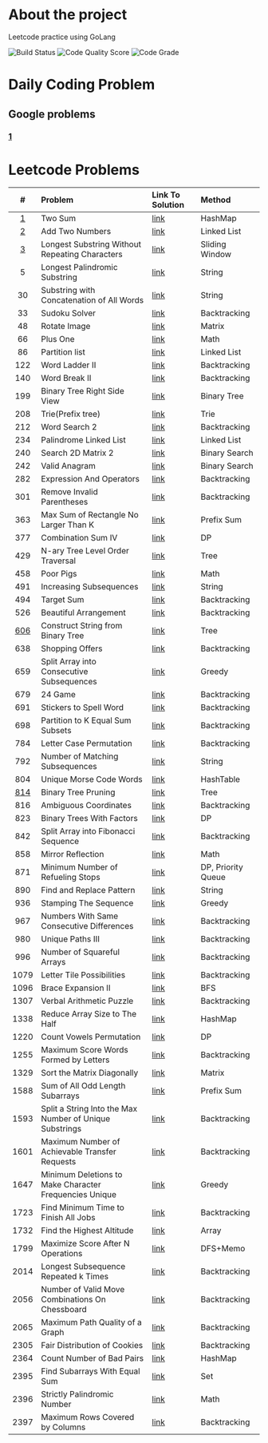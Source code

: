 <!-- ABOUT THE PROJECT -->

# About the project

Leetcode practice using GoLang

![Build Status](https://github.com/serhii-soboliev/golc/actions/workflows/go.yml/badge.svg)
![Code Quality Score](https://api.codiga.io/project/34041/score/svg)
![Code Grade](https://api.codiga.io/project/34041/status/svg)

# Daily Coding Problem

## Google problems

### [1](https://github.com/serhii-soboliev/golc/blob/main/pkg/dailycodingproblems/problems/Google/problems.md#problem-1)


# Leetcode Problems

|#  | Problem          | Link To Solution                              | Method               |
|:-:| :---             | :-                                            | :-                   |
|[1](https://leetcode.com/problems/two-sum/)| Two Sum | [link](pkg/leetcode/hashmap/1.two_sum.go)| HashMap |
|[2](https://leetcode.com/problems/add-two-numbers/)| Add Two Numbers | [link](pkg/leetcode/linkedlist/2.add_two_numbers.go)| Linked List|
|[3](https://leetcode.com/problems/longest-substring-without-repeating-characters/)| Longest Substring Without Repeating Characters| [link](pkg/leetcode/slidingwindow/3.longest_substring_wo_rep_char.go)| Sliding Window|
|5| Longest Palindromic Substring | [link](pkg/leetcode/string/5.longest_palindromic_substring.go)| String|
|30| Substring with Concatenation of All Words | [link](pkg/leetcode/string/30.substring_with_concatenation_of_all_words.go)| String|
|33| Sudoku Solver | [link](pkg/leetcode/backtracking/33.sudoku_solver.go)| Backtracking|
|48| Rotate Image | [link](pkg/leetcode/matrix/48.rotate_image.go)| Matrix|
|66| Plus One | [link](pkg/leetcode/math/66.plus_one.go)| Math |
|86| Partition list | [link](pkg/leetcode/linkedlist/86.partition_list.go)| Linked List|
|122| Word Ladder II | [link](pkg/leetcode/backtracking/126.word_ladder_2.go)| Backtracking|
|140| Word Break II | [link](pkg/leetcode/backtracking/140.word_break_2.go)| Backtracking|
|199| Binary Tree Right Side View | [link](pkg/leetcode/tree/199.binary_tree_right_side_view.go)| Binary Tree|
|208| Trie(Prefix tree) | [link](pkg/leetcode/datastructures/trie/208.trie.go)| Trie|
|212| Word Search 2 | [link](pkg/leetcode/backtracking/212.word_search_2.go)| Backtracking |
|234| Palindrome Linked List | [link](pkg/leetcode/linkedlist/234.palindrome_linked_list.go)| Linked List |
|240| Search 2D Matrix 2 | [link](pkg/leetcode/binarysearch/240.search_2d_matrix_ll.go)| Binary Search |
|242| Valid Anagram | [link](pkg/leetcode/string/242.valid_anagram.go)| Binary Search |
|282| Expression And Operators| [link](pkg/leetcode/backtracking/282.expression_add_operators.go)| Backtracking |
|301| Remove Invalid Parentheses| [link](pkg/leetcode/backtracking/301.remove_invalid_parentheses.go)| Backtracking |
|363| Max Sum of Rectangle No Larger Than K| [link](pkg/leetcode/matrix/363.max_sum_rectangle_no_larger_k.go)| Prefix Sum |
|377| Combination Sum IV | [link](pkg/leetcode/dynamicprogramming/377.combination_sum_4.go)| DP |
|429| N-ary Tree Level Order Traversal| [link](pkg/leetcode/tree/429.nary_tree_level_order_traversal.go)| Tree |
|458| Poor Pigs | [link](pkg/leetcode/math/458.poor_pigs.go)| Math |
|491| Increasing Subsequences| [link](pkg/leetcode/backtracking/491.increasing_subsequences.go)| String|
|494| Target Sum | [link](pkg/leetcode/backtracking/494.target_sum.go)| Backtracking|
|526| Beautiful Arrangement | [link](pkg/leetcode/backtracking/526.beautiful_arrangement.go)| Backtracking|
|[606](https://leetcode.com/problems/construct-string-from-binary-tree/)| Construct String from Binary Tree  | [link](pkg/leetcode/tree/606.construct_str_from_binary_tree.go)| Tree|
|638| Shopping Offers  | [link](pkg/leetcode/backtracking/638.shopping_offers.go)| Backtracking|
|659| Split Array into Consecutive Subsequences  | [link](pkg/leetcode/greedy/659.split_array_into_consecutive_subsequences.go)| Greedy|
|679| 24 Game  | [link](pkg/leetcode/backtracking/679.24_game.go)| Backtracking|
|691| Stickers to Spell Word | [link](pkg/leetcode/backtracking/691.stickers_to_spell_word.go)| Backtracking|
|698| Partition to K Equal Sum Subsets  | [link](pkg/leetcode/backtracking/698.partition_k_equal_sum_subsets.go)| Backtracking |
|784| Letter Case Permutation  | [link](pkg/leetcode/backtracking/784.letter_case_permutation.go)| Backtracking |
|792| Number of Matching Subsequences  | [link](pkg/leetcode/string/792.number_of_matching_subsequences.go)| String|
|804| Unique Morse Code Words | [link](pkg/leetcode/string/804.unique_morse_code_words.go)| HashTable|
|[814](https://leetcode.com/problems/binary-tree-pruning/)| Binary Tree Pruning | [link](pkg/leetcode/tree/814.binary_tree_pruning.go)| Tree|
|816| Ambiguous Coordinates | [link](pkg/leetcode/backtracking/816.ambiguous_coordinates.go)| Backtracking|
|823| Binary Trees With Factors | [link](pkg/leetcode/dynamicprogramming/823.binary_trees_with_factors.go)| DP|
|842| Split Array into Fibonacci Sequence | [link](pkg/leetcode/backtracking/842.split_array_into_fibonacci_sequence.go)| Backtracking|
|858| Mirror Reflection| [link](pkg/leetcode/math/858.mirror_reflection.go)| Math|
|871| Minimum Number of Refueling Stops| [link](pkg/leetcode/dynamicprogramming/871.minimum_number_of_refst.go)| DP, Priority Queue|
|890| Find and Replace Pattern| [link](pkg/leetcode/string/890.find_and_replace_pattern.go)| String|
|936| Stamping The Sequence| [link](pkg/leetcode/greedy/936.stamping_the_sequence.go.go)| Greedy|
|967| Numbers With Same Consecutive Differences| [link](pkg/leetcode/backtracking/967.numbers_with_same_consecutive_diff.go)| Backtracking|
|980| Unique Paths III| [link](pkg/leetcode/backtracking/980.unique_paths_III.go)| Backtracking|
|996| Number of Squareful Arrays| [link](pkg/leetcode/backtracking/996.number_of_squareful_arrays.go)| Backtracking|
|1079| Letter Tile Possibilities| [link](pkg/leetcode/backtracking/1079.letter_tile_possibilities.go)| Backtracking |
|1096| Brace Expansion II| [link](pkg/leetcode/bfs/1096.brace_expansion_II.go)| BFS |
|1307| Verbal Arithmetic Puzzle| [link](pkg/leetcode/backtracking/1307.verbal_arithmetic_puzzle.go)| Backtracking |
|1338| Reduce Array Size to The Half| [link](pkg/leetcode/hashmap/1338.reduce_array_size_to_the_half.go)| HashMap |
|1220| Count Vowels Permutation| [link](pkg/leetcode/dynamicprogramming/1220.count_vowels_permutation.go)| DP|
|1255| Maximum Score Words Formed by Letters| [link](pkg/leetcode/backtracking/1255.maximum_score_words_formed_by_letters.go)| Backtracking|
|1329| Sort the Matrix Diagonally| [link](pkg/leetcode/matrix/1329.sort_matrix_diagonally.go)| Matrix|
|1588| Sum of All Odd Length Subarrays| [link](pkg/leetcode/array/1588.sum_all_odd_length_subarrays.go)| Prefix Sum|
|1593| Split a String Into the Max Number of Unique Substrings| [link](pkg/leetcode/backtracking/1593.split_string_into_max_number_of_unique_substrings.go)| Backtracking |
|1601| Maximum Number of Achievable Transfer Requests| [link](pkg/leetcode/backtracking/1601.max_num_achievable_transf_req.go)| Backtracking |
|1647| Minimum Deletions to Make Character Frequencies Unique| [link](pkg/leetcode/greedy/1647.min_del_make_char_freq_unique.go)| Greedy |
|1723| Find Minimum Time to Finish All Jobs| [link](pkg/leetcode/backtracking/1723.find_min_time_to_finish_all_jobs.go)| Backtracking|
|1732| Find the Highest Altitude| [link](pkg/leetcode/array/1732.highest_altitude.go)| Array|
|1799| Maximize Score After N Operations| [link](pkg/leetcode/backtracking/1799.maximize_score_after_n_operations.go)| DFS+Memo|
|2014| Longest Subsequence Repeated k Times| [link](pkg/leetcode/backtracking/2014.longest_subsequence_repeated_k_times.go)| Backtracking|
|2056| Number of Valid Move Combinations On Chessboard| [link](pkg/leetcode/backtracking/2014.longest_subsequence_repeated_k_times.go)| Backtracking|
|2065| Maximum Path Quality of a Graph| [link](pkg/leetcode/backtracking/2065.max_path_quality_graph.go)| Backtracking|
|2305| Fair Distribution of Cookies| [link](pkg/leetcode/backtracking/2305.fair_distribution_cookies.go)| Backtracking|
|2364| Count Number of Bad Pairs| [link](pkg/leetcode/hashmap/2364.count_number_of_bad_pairs.go)| HashMap|
|2395| Find Subarrays With Equal Sum| [link](pkg/leetcode/contest/biweekly86.go)| Set |
|2396| Strictly Palindromic Number| [link](pkg/leetcode/contest/biweekly86.go)| Math |
|2397| Maximum Rows Covered by Columns| [link](pkg/leetcode/contest/biweekly86.go)| Backtracking |
